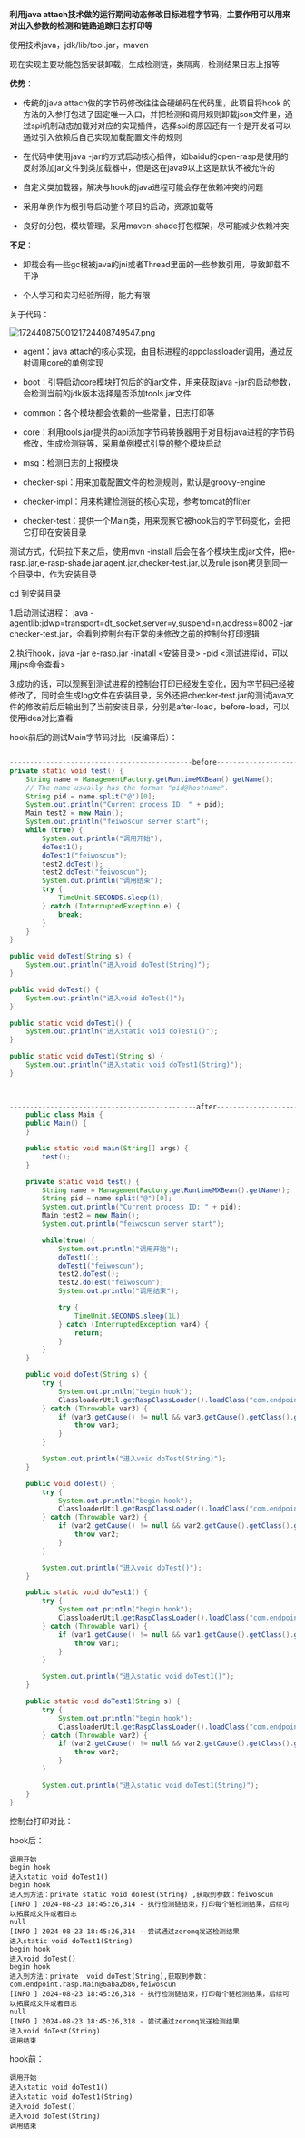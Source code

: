 **利用java attach技术做的运行期间动态修改目标进程字节码，主要作用可以用来对出入参数的检测和链路追踪日志打印等**

使用技术java，jdk/lib/tool.jar，maven

现在实现主要功能包括安装卸载，生成检测链，类隔离，检测结果日志上报等

**优势**：

- 传统的java attach做的字节码修改往往会硬编码在代码里，此项目将hook 的方法的入参打包进了固定唯一入口，并把检测和调用规则卸载json文件里，通过spi机制动态加载对对应的实现插件，选择spi的原因还有一个是开发者可以通过引入依赖后自己实现加载配置文件的规则

- 在代码中使用java -jar的方式启动核心插件，如baidu的open-rasp是使用的反射添加jar文件到类加载器中，但是这在java9以上这是默认不被允许的

- 自定义类加载器，解决与hook的java进程可能会存在依赖冲突的问题
- 采用单例作为根引导启动整个项目的启动，资源加载等
- 良好的分包，模块管理，采用maven-shade打包框架，尽可能减少依赖冲突

**不足**：

- 卸载会有一些gc根被java的jni或者Thread里面的一些参数引用，导致卸载不干净

- 个人学习和实习经验所得，能力有限

关于代码：

![17244087500121724408749547.png](https://gitee.com/feiWoSCun/drawing-bed/raw/master/id-generate/17244087500121724408749547.png)

- agent：java attach的核心实现，由目标进程的appclassloader调用，通过反射调用core的单例实现
- boot：引导启动core模块打包后的的jar文件，用来获取java -jar的启动参数，会检测当前的jdk版本选择是否添加tools.jar文件
- common：各个模块都会依赖的一些常量，日志打印等
- core：利用tools.jar提供的api添加字节码转换器用于对目标java进程的字节码修改，生成检测链等，采用单例模式引导的整个模块启动

- msg：检测日志的上报模块
- checker-spi：用来加载配置文件的检测规则，默认是groovy-engine
- checker-impl：用来构建检测链的核心实现，参考tomcat的fliter
- checker-test：提供一个Main类，用来观察它被hook后的字节码变化，会把它打印在安装目录



测试方式，代码拉下来之后，使用mvn -install 后会在各个模块生成jar文件，把e-rasp.jar,e-rasp-shade.jar,agent.jar,checker-test.jar,以及rule.json拷贝到同一个目录中，作为安装目录



cd 到安装目录

1.启动测试进程： java -agentlib:jdwp=transport=dt_socket,server=y,suspend=n,address=8002 -jar checker-test.jar，会看到控制台有正常的未修改之前的控制台打印逻辑

2.执行hook，java -jar e-rasp.jar -inatall <安装目录> -pid <测试进程id，可以用jps命令查看>

3.成功的话，可以观察到测试进程的控制台打印已经发生变化，因为字节码已经被修改了，同时会生成log文件在安装目录，另外还把checker-test.jar的测试java文件的修改前后后输出到了当前安装目录，分别是after-load，before-load，可以使用idea对比查看



hook前后的测试Main字节码对比（反编译后）：

```java

---------------------------------------------before------------------------------------------------------------------------------
private static void test() {
    String name = ManagementFactory.getRuntimeMXBean().getName();
    // The name usually has the format "pid@hostname".
    String pid = name.split("@")[0];
    System.out.println("Current process ID: " + pid);
    Main test2 = new Main();
    System.out.println("feiwoscun server start");
    while (true) {
        System.out.println("调用开始");
        doTest1();
        doTest1("feiwoscun");
        test2.doTest();
        test2.doTest("feiwoscun");
        System.out.println("调用结束");
        try {
            TimeUnit.SECONDS.sleep(1);
        } catch (InterruptedException e) {
            break;
        }
    }
}

public void doTest(String s) {
    System.out.println("进入void doTest(String)");
}

public void doTest() {
    System.out.println("进入void doTest()");
}

public static void doTest1() {
    System.out.println("进入static void doTest1()");
}

public static void doTest1(String s) {
    System.out.println("进入static void doTest1(String)");
}

    
    
----------------------------------------------after------------------------------------------------------------------------------
    public class Main {
    public Main() {
    }

    public static void main(String[] args) {
        test();
    }

    private static void test() {
        String name = ManagementFactory.getRuntimeMXBean().getName();
        String pid = name.split("@")[0];
        System.out.println("Current process ID: " + pid);
        Main test2 = new Main();
        System.out.println("feiwoscun server start");

        while(true) {
            System.out.println("调用开始");
            doTest1();
            doTest1("feiwoscun");
            test2.doTest();
            test2.doTest("feiwoscun");
            System.out.println("调用结束");

            try {
                TimeUnit.SECONDS.sleep(1L);
            } catch (InterruptedException var4) {
                return;
            }
        }
    }

    public void doTest(String s) {
        try {
            System.out.println("begin hook");
            ClassloaderUtil.getRaspClassLoader().loadClass("com.endpoint.rasp.engine.hook.GenerateContextHook").getMethod("defaultCheckEnter", String.class, Object[].class).invoke((Object)null, "com/endpoint/rasp/MaindoTest1false(Ljava/lang/String;)V", new Object[]{this, s});
        } catch (Throwable var3) {
            if (var3.getCause() != null && var3.getCause().getClass().getName().equals("com.endpoint.rasp.engine.common.exception.SecurityException")) {
                throw var3;
            }
        }

        System.out.println("进入void doTest(String)");
    }

    public void doTest() {
        try {
            System.out.println("begin hook");
            ClassloaderUtil.getRaspClassLoader().loadClass("com.endpoint.rasp.engine.hook.GenerateContextHook").getMethod("defaultCheckEnter", String.class, Object[].class).invoke((Object)null, (Object[])null);
        } catch (Throwable var2) {
            if (var2.getCause() != null && var2.getCause().getClass().getName().equals("com.endpoint.rasp.engine.common.exception.SecurityException")) {
                throw var2;
            }
        }

        System.out.println("进入void doTest()");
    }

    public static void doTest1() {
        try {
            System.out.println("begin hook");
            ClassloaderUtil.getRaspClassLoader().loadClass("com.endpoint.rasp.engine.hook.GenerateContextHook").getMethod("defaultCheckEnter", String.class, Object[].class).invoke((Object)null, (Object[])null);
        } catch (Throwable var1) {
            if (var1.getCause() != null && var1.getCause().getClass().getName().equals("com.endpoint.rasp.engine.common.exception.SecurityException")) {
                throw var1;
            }
        }

        System.out.println("进入static void doTest1()");
    }

    public static void doTest1(String s) {
        try {
            System.out.println("begin hook");
            ClassloaderUtil.getRaspClassLoader().loadClass("com.endpoint.rasp.engine.hook.GenerateContextHook").getMethod("defaultCheckEnter", String.class, Object[].class).invoke((Object)null, "com/endpoint/rasp/MaindoTest11true(Ljava/lang/String;)V", new Object[]{s});
        } catch (Throwable var2) {
            if (var2.getCause() != null && var2.getCause().getClass().getName().equals("com.endpoint.rasp.engine.common.exception.SecurityException")) {
                throw var2;
            }
        }

        System.out.println("进入static void doTest1(String)");
    }
}

```



控制台打印对比：

hook后：

```
调用开始
begin hook
进入static void doTest1()
begin hook
进入到方法：private static void doTest(String) ,获取到参数：feiwoscun
[INFO ] 2024-08-23 18:45:26,314 - 执行检测链结束，打印每个链检测结果，后续可以拓展成文件或者日志
null
[INFO ] 2024-08-23 18:45:26,314 - 尝试通过zeromq发送检测结果
进入static void doTest1(String)
begin hook
进入void doTest()
begin hook
进入到方法：private  void doTest(String),获取到参数：com.endpoint.rasp.Main@6aba2b86,feiwoscun
[INFO ] 2024-08-23 18:45:26,318 - 执行检测链结束，打印每个链检测结果，后续可以拓展成文件或者日志
null
[INFO ] 2024-08-23 18:45:26,318 - 尝试通过zeromq发送检测结果
进入void doTest(String)
调用结束

```

hook前：

```
调用开始
进入static void doTest1()
进入static void doTest1(String)
进入void doTest()
进入void doTest(String)
调用结束
```

